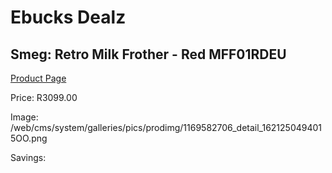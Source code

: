 
# Ebucks Dealz
## Smeg: Retro Milk Frother - Red MFF01RDEU
[Product Page](https://www.ebucks.com/web/shop/productSelected.do?prodId=1231228506&catId=1196428103)

Price: R3099.00

Image: /web/cms/system/galleries/pics/prodimg/1169582706_detail_1621250494015OO.png

Savings: 


	